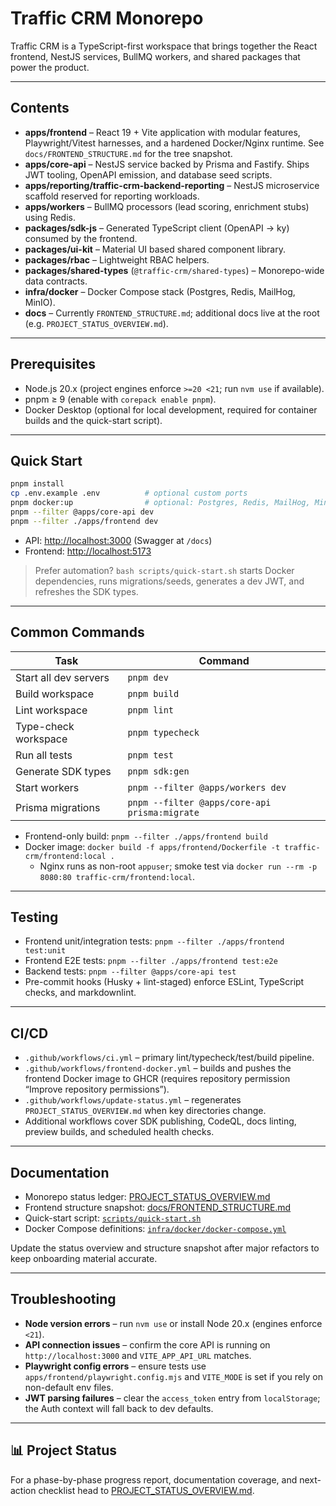# Traffic CRM Monorepo

Traffic CRM is a TypeScript-first workspace that brings together the React frontend, NestJS services, BullMQ workers, and shared packages that power the product.

---

## Contents

- **apps/frontend** – React 19 + Vite application with modular features, Playwright/Vitest harnesses, and a hardened Docker/Nginx runtime. See `docs/FRONTEND_STRUCTURE.md` for the tree snapshot.
- **apps/core-api** – NestJS service backed by Prisma and Fastify. Ships JWT tooling, OpenAPI emission, and database seed scripts.
- **apps/reporting/traffic-crm-backend-reporting** – NestJS microservice scaffold reserved for reporting workloads.
- **apps/workers** – BullMQ processors (lead scoring, enrichment stubs) using Redis.
- **packages/sdk-js** – Generated TypeScript client (OpenAPI → ky) consumed by the frontend.
- **packages/ui-kit** – Material UI based shared component library.
- **packages/rbac** – Lightweight RBAC helpers.
- **packages/shared-types** (`@traffic-crm/shared-types`) – Monorepo-wide data contracts.
- **infra/docker** – Docker Compose stack (Postgres, Redis, MailHog, MinIO).
- **docs** – Currently `FRONTEND_STRUCTURE.md`; additional docs live at the root (e.g. `PROJECT_STATUS_OVERVIEW.md`).

---

## Prerequisites

- Node.js 20.x (project engines enforce `>=20 <21`; run `nvm use` if available).
- pnpm ≥ 9 (enable with `corepack enable pnpm`).
- Docker Desktop (optional for local development, required for container builds and the quick-start script).

---

## Quick Start

```bash
pnpm install
cp .env.example .env          # optional custom ports
pnpm docker:up                # optional: Postgres, Redis, MailHog, MinIO
pnpm --filter @apps/core-api dev
pnpm --filter ./apps/frontend dev
```

- API: <http://localhost:3000> (Swagger at `/docs`)
- Frontend: <http://localhost:5173>

> Prefer automation? `bash scripts/quick-start.sh` starts Docker dependencies, runs migrations/seeds, generates a dev JWT, and refreshes the SDK types.

---

## Common Commands

| Task | Command |
| --- | --- |
| Start all dev servers | `pnpm dev` |
| Build workspace | `pnpm build` |
| Lint workspace | `pnpm lint` |
| Type-check workspace | `pnpm typecheck` |
| Run all tests | `pnpm test` |
| Generate SDK types | `pnpm sdk:gen` |
| Start workers | `pnpm --filter @apps/workers dev` |
| Prisma migrations | `pnpm --filter @apps/core-api prisma:migrate` |

- Frontend-only build: `pnpm --filter ./apps/frontend build`
- Docker image: `docker build -f apps/frontend/Dockerfile -t traffic-crm/frontend:local .`
  - Nginx runs as non-root `appuser`; smoke test via `docker run --rm -p 8080:80 traffic-crm/frontend:local`.

---

## Testing

- Frontend unit/integration tests: `pnpm --filter ./apps/frontend test:unit`
- Frontend E2E tests: `pnpm --filter ./apps/frontend test:e2e`
- Backend tests: `pnpm --filter @apps/core-api test`
- Pre-commit hooks (Husky + lint-staged) enforce ESLint, TypeScript checks, and markdownlint.

---

## CI/CD

- `.github/workflows/ci.yml` – primary lint/typecheck/test/build pipeline.
- `.github/workflows/frontend-docker.yml` – builds and pushes the frontend Docker image to GHCR (requires repository permission “Improve repository permissions”).
- `.github/workflows/update-status.yml` – regenerates `PROJECT_STATUS_OVERVIEW.md` when key directories change.
- Additional workflows cover SDK publishing, CodeQL, docs linting, preview builds, and scheduled health checks.

---

## Documentation

- Monorepo status ledger: [PROJECT_STATUS_OVERVIEW.md](./PROJECT_STATUS_OVERVIEW.md)
- Frontend structure snapshot: [docs/FRONTEND_STRUCTURE.md](./docs/FRONTEND_STRUCTURE.md)
- Quick-start script: [`scripts/quick-start.sh`](./scripts/quick-start.sh)
- Docker Compose definitions: [`infra/docker/docker-compose.yml`](./infra/docker/docker-compose.yml)

Update the status overview and structure snapshot after major refactors to keep onboarding material accurate.

---

## Troubleshooting

- **Node version errors** – run `nvm use` or install Node 20.x (engines enforce `<21`).
- **API  connection issues** – confirm the core API is running on `http://localhost:3000` and `VITE_APP_API_URL` matches.
- **Playwright config errors** – ensure tests use `apps/frontend/playwright.config.mjs` and `VITE_MODE` is set if you rely on non-default env files.
- **JWT parsing failures** – clear the `access_token` entry from `localStorage`; the Auth context will fall back to dev defaults.

---

## 📊 Project Status

For a phase-by-phase progress report, documentation coverage, and next-action checklist head to [PROJECT_STATUS_OVERVIEW.md](./PROJECT_STATUS_OVERVIEW.md).
